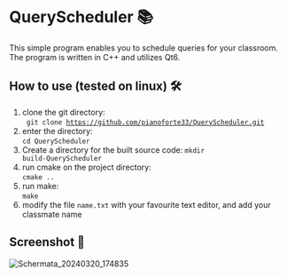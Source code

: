# QueryScheduler 📚
This simple program enables you to schedule queries for your classroom.  
The program is written in C++ and utilizes Qt6.  
## How to use (tested on linux) 🛠️
1. clone the git directory:  
   <code> git clone https://github.com/pianoforte33/QueryScheduler.git </code>  
2. enter the directory:  
   <code>cd QueryScheduler </code>  
3. Create a directory for the built source code:
   <code>mkdir build-QueryScheduler</code>  
4. run cmake on the project directory:  
   <code>cmake ..</code>  
5. run make:  
   <code>make </code>
6. modify the file <code>name.txt</code> with your favourite text editor, and add your classmate name
## Screenshot 📸
![Schermata_20240320_174835](https://github.com/pianoforte33/QueryScheduler/assets/79628894/93ddf6f0-afe0-4a14-8e84-d87936557b49)
